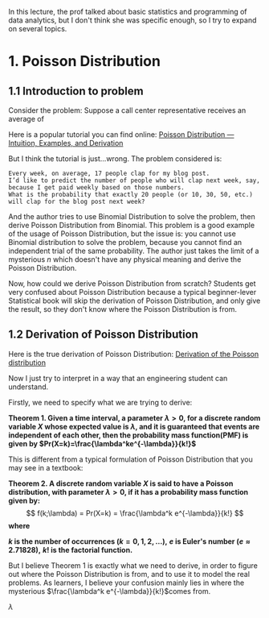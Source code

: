 In this lecture, the prof talked about basic statistics and programming of data analytics, but I don't think she was specific enough, so I try to expand on several topics.



# 1. Poisson Distribution

## 1.1 Introduction to problem

Consider the problem: Suppose a call center representative receives an average of 

Here is a popular tutorial you can find online: [Poisson Distribution — Intuition, Examples, and Derivation](https://towardsdatascience.com/poisson-distribution-intuition-and-derivation-1059aeab90d)

But I think the tutorial is just...wrong. The problem considered is:

```
Every week, on average, 17 people clap for my blog post. 
I’d like to predict the number of people who will clap next week, say, because I get paid weekly based on those numbers.
What is the probability that exactly 20 people (or 10, 30, 50, etc.) will clap for the blog post next week?
```

And the author tries to use Binomial Distribution to solve the problem, then derive Poisson Distribution from Binomial. This problem is a good example of the usage of Poisson Distribution, but the issue is: you cannot use Binomial distribution to solve the problem, because you cannot find an independent trial of the same probability. The author just takes the limit of a mysterious $n$ which doesn't have any physical meaning and derive the Poisson Distribution.

Now, how could we derive Poisson Distribution from scratch? Students get very confused about Poisson Distribution because a typical beginner-lever Statistical book will skip the derivation of Poisson Distribution, and only give the result, so they don't know where the Poisson Distribution is from.

## 1.2 Derivation of Poisson Distribution

Here is the true derivation of Poisson Distribution: [Derivation of the Poisson distribution](https://www.pp.rhul.ac.uk/~cowan/stat/notes/PoissonNote.pdf)

Now I just try to interpret in a way that an engineering student can understand.

Firstly, we need to specify what we are trying to derive:

**Theorem 1. Given a time interval, a parameter $\lambda>0$, for a discrete random variable $X$ whose expected value is $\lambda$, and it is guaranteed that events are independent of each other, then the probability mass function(PMF) is given by $Pr(X=k)=\frac{\lambda^ke^{-\lambda}}{k!}$**

This is different from a typical formulation of Poisson Distribution that you may see in a textbook:

**Theorem 2. A discrete random variable $X$ is said to have a Poisson distribution, with parameter $\lambda > 0$, if it has a probability mass function given by:**
$$
f(k;\lambda) = Pr(X=k) = \frac{\lambda^k e^{-\lambda}}{k!}
$$
**where**

**$k$ is the number of occurrences ($k = 0, 1, 2, \ldots$),**
**$e$ is Euler's number ($e \approx 2.71828$),**
**$k!$ is the factorial function.**

But I believe Theorem 1 is exactly what we need to derive, in order to figure out where the Poisson Distribution is from, and to use it to model the real problems. As learners, I believe your confusion mainly lies in where the mysterious $\frac{\lambda^k e^{-\lambda}}{k!}$comes from. 

$\lambda$